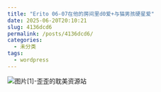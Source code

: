 ```yaml
---
title: "Erito 06-07在他的房间里d0爱+与猫男孩硬星爱"
date: 2025-06-20T20:10:21
slug: 4136dcd6
permalink: /posts/4136dcd6/
categories:
  - 未分类
tags:
  - wordpress
---
```


![图片[1]-歪歪的耽美资源站](/images/wp/4136dcd6-dd5560e3.jpg)
